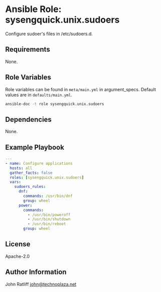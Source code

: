 # Ansible Role: sysengquick.unix.sudoers

Configure sudoer's files in /etc/sudoers.d.

## Requirements

None.

## Role Variables

Role variables can be found in `meta/main.yml` in argument_specs.
Default values are in `defaults/main.yml`.

```bash
ansible-doc -t role sysengquick.unix.sudoers
```

## Dependencies

None.

## Example Playbook

```yaml
---
- name: Configure applications
  hosts: all
  gather_facts: false
  roles: [sysengquick.unix.sudoers]
  vars:
    sudoers_rules:
      dnf:
        commands: /usr/bin/dnf
        group: wheel
      power:
        commands:
          - /usr/bin/poweroff
          - /usr/bin/shutdown
          - /usr/bin/reboot
        group: wheel
```

## License

Apache-2.0

## Author Information

John Ratliff <john@technoplaza.net>
